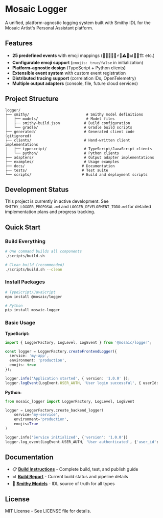 # Mosaic Logger

A unified, platform-agnostic logging system built with Smithy IDL for the Mosaic Artist's Personal Assistant platform.

## Features

- **25 predefined events** with emoji mappings (🚀🤖📁💾🔄⚡🐛⚠️🔧📊💬🎨🏗️ etc.)
- **Configurable emoji support** (`emojis: true/false` in initialization)
- **Platform-agnostic design** (TypeScript + Python clients)
- **Extensible event system** with custom event registration
- **Distributed tracing support** (correlation IDs, OpenTelemetry)
- **Multiple output adapters** (console, file, future cloud services)

## Project Structure

```
logger/
├── smithy/                          # Smithy model definitions
│   ├── models/                      # Model files
│   ├── smithy-build.json           # Build configuration
│   └── gradle/                     # Gradle build scripts
├── generated/                      # Generated client code (gitignored)
├── clients/                        # Hand-written client implementations
│   ├── typescript/                 # TypeScript/JavaScript clients
│   └── python/                     # Python clients
├── adapters/                       # Output adapter implementations
├── examples/                       # Usage examples
├── docs/                          # Documentation
├── tests/                         # Test suite
└── scripts/                       # Build and deployment scripts
```

## Development Status

This project is currently in active development. See `SMITHY_LOGGER_PROPOSAL.md` and `LOGGER_DEVELOPMENT_TODO.md` for detailed implementation plans and progress tracking.

## Quick Start

### Build Everything
```bash
# One command builds all components
./scripts/build.sh

# Clean build (recommended)
./scripts/build.sh --clean
```

### Install Packages
```bash
# TypeScript/JavaScript
npm install @mosaic/logger

# Python
pip install mosaic-logger
```

### Basic Usage

**TypeScript:**
```typescript
import { LoggerFactory, LogLevel, LogEvent } from '@mosaic/logger';

const logger = LoggerFactory.createFrontendLogger({
  service: 'my-app',
  environment: 'production',
  emojis: true
});

logger.info('Application started', { version: '1.0.0' });
logger.logEvent(LogEvent.USER_AUTH, 'User login successful', { userId: 'user123' });
```

**Python:**
```python
from mosaic_logger import LoggerFactory, LogLevel, LogEvent

logger = LoggerFactory.create_backend_logger(
    service='my-service',
    environment='production',
    emojis=True
)

logger.info('Service initialized', {'version': '1.0.0'})
logger.log_event(LogEvent.USER_AUTH, 'User authenticated', {'user_id': 'user123'})
```

## Documentation

- 📋 **[Build Instructions](BUILD_INSTRUCTIONS.md)** - Complete build, test, and publish guide
- 📊 **[Build Report](BUILD_REPORT.md)** - Current build status and pipeline details
- 🔧 **[Smithy Models](smithy/models/)** - IDL source of truth for all types

## License

MIT License - See LICENSE file for details.